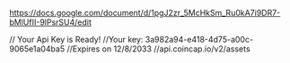https://docs.google.com/document/d/1pgJ2zr_5McHkSm_Ru0kA7i9DR7-bMlUfII-9lPsrSU4/edit





// Your Api Key is Ready!
//Your key: 3a982a94-e418-4d75-a00c-9065e1a04ba5
//Expires on 12/8/2033
//api.coincap.io/v2/assets